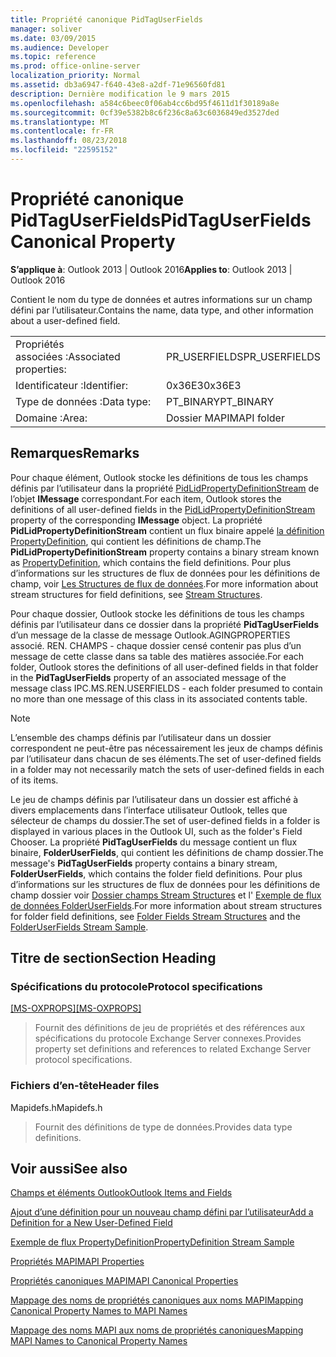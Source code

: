 ```yaml
---
title: Propriété canonique PidTagUserFields
manager: soliver
ms.date: 03/09/2015
ms.audience: Developer
ms.topic: reference
ms.prod: office-online-server
localization_priority: Normal
ms.assetid: db3a6947-f640-43e8-a2df-71e96560fd81
description: Dernière modification le 9 mars 2015
ms.openlocfilehash: a584c6beec0f06ab4cc6bd95f4611d1f30189a8e
ms.sourcegitcommit: 0cf39e5382b8c6f236c8a63c6036849ed3527ded
ms.translationtype: MT
ms.contentlocale: fr-FR
ms.lasthandoff: 08/23/2018
ms.locfileid: "22595152"
---
```

# <a name="pidtaguserfields-canonical-property"></a><span data-ttu-id="b7039-103">Propriété canonique PidTagUserFields</span><span class="sxs-lookup"><span data-stu-id="b7039-103">PidTagUserFields Canonical Property</span></span>

  
  
<span data-ttu-id="b7039-104">**S’applique à**: Outlook 2013 | Outlook 2016</span><span class="sxs-lookup"><span data-stu-id="b7039-104">**Applies to**: Outlook 2013 | Outlook 2016</span></span> 
  
<span data-ttu-id="b7039-105">Contient le nom du type de données et autres informations sur un champ défini par l’utilisateur.</span><span class="sxs-lookup"><span data-stu-id="b7039-105">Contains the name, data type, and other information about a user-defined field.</span></span>
  
|||
|:-----|:-----|
|<span data-ttu-id="b7039-106">Propriétés associées :</span><span class="sxs-lookup"><span data-stu-id="b7039-106">Associated properties:</span></span>  <br/> |<span data-ttu-id="b7039-107">PR_USERFIELDS</span><span class="sxs-lookup"><span data-stu-id="b7039-107">PR_USERFIELDS</span></span>  <br/> |
|<span data-ttu-id="b7039-108">Identificateur :</span><span class="sxs-lookup"><span data-stu-id="b7039-108">Identifier:</span></span>  <br/> |<span data-ttu-id="b7039-109">0x36E3</span><span class="sxs-lookup"><span data-stu-id="b7039-109">0x36E3</span></span>  <br/> |
|<span data-ttu-id="b7039-110">Type de données :</span><span class="sxs-lookup"><span data-stu-id="b7039-110">Data type:</span></span>  <br/> |<span data-ttu-id="b7039-111">PT_BINARY</span><span class="sxs-lookup"><span data-stu-id="b7039-111">PT_BINARY</span></span>  <br/> |
|<span data-ttu-id="b7039-112">Domaine :</span><span class="sxs-lookup"><span data-stu-id="b7039-112">Area:</span></span>  <br/> |<span data-ttu-id="b7039-113">Dossier MAPI</span><span class="sxs-lookup"><span data-stu-id="b7039-113">MAPI folder</span></span>  <br/> |
   
## <a name="remarks"></a><span data-ttu-id="b7039-114">Remarques</span><span class="sxs-lookup"><span data-stu-id="b7039-114">Remarks</span></span>

<span data-ttu-id="b7039-115">Pour chaque élément, Outlook stocke les définitions de tous les champs définis par l’utilisateur dans la propriété [PidLidPropertyDefinitionStream](pidlidpropertydefinitionstream-canonical-property.md) de l’objet **IMessage** correspondant.</span><span class="sxs-lookup"><span data-stu-id="b7039-115">For each item, Outlook stores the definitions of all user-defined fields in the [PidLidPropertyDefinitionStream](pidlidpropertydefinitionstream-canonical-property.md) property of the corresponding **IMessage** object.</span></span> <span data-ttu-id="b7039-116">La propriété **PidLidPropertyDefinitionStream** contient un flux binaire appelé [la définition PropertyDefinition](propertydefinition-stream-structure.md), qui contient les définitions de champ.</span><span class="sxs-lookup"><span data-stu-id="b7039-116">The **PidLidPropertyDefinitionStream** property contains a binary stream known as [PropertyDefinition](propertydefinition-stream-structure.md), which contains the field definitions.</span></span> <span data-ttu-id="b7039-117">Pour plus d’informations sur les structures de flux de données pour les définitions de champ, voir [Les Structures de flux de données](stream-structures.md).</span><span class="sxs-lookup"><span data-stu-id="b7039-117">For more information about stream structures for field definitions, see [Stream Structures](stream-structures.md).</span></span>
  
<span data-ttu-id="b7039-118">Pour chaque dossier, Outlook stocke les définitions de tous les champs définis par l’utilisateur dans ce dossier dans la propriété **PidTagUserFields** d’un message de la classe de message Outlook.AGINGPROPERTIES associé. REN. CHAMPS - chaque dossier censé contenir pas plus d’un message de cette classe dans sa table des matières associée.</span><span class="sxs-lookup"><span data-stu-id="b7039-118">For each folder, Outlook stores the definitions of all user-defined fields in that folder in the **PidTagUserFields** property of an associated message of the message class IPC.MS.REN.USERFIELDS - each folder presumed to contain no more than one message of this class in its associated contents table.</span></span> 
  
> [!NOTE]
> <span data-ttu-id="b7039-119">L’ensemble des champs définis par l’utilisateur dans un dossier correspondent ne peut-être pas nécessairement les jeux de champs définis par l’utilisateur dans chacun de ses éléments.</span><span class="sxs-lookup"><span data-stu-id="b7039-119">The set of user-defined fields in a folder may not necessarily match the sets of user-defined fields in each of its items.</span></span> 
  
<span data-ttu-id="b7039-120">Le jeu de champs définis par l’utilisateur dans un dossier est affiché à divers emplacements dans l’interface utilisateur Outlook, telles que sélecteur de champs du dossier.</span><span class="sxs-lookup"><span data-stu-id="b7039-120">The set of user-defined fields in a folder is displayed in various places in the Outlook UI, such as the folder's Field Chooser.</span></span> <span data-ttu-id="b7039-121">La propriété **PidTagUserFields** du message contient un flux binaire, **FolderUserFields**, qui contient les définitions de champ dossier.</span><span class="sxs-lookup"><span data-stu-id="b7039-121">The message's **PidTagUserFields** property contains a binary stream, **FolderUserFields**, which contains the folder field definitions.</span></span> <span data-ttu-id="b7039-122">Pour plus d’informations sur les structures de flux de données pour les définitions de champ dossier voir [Dossier champs Stream Structures](folder-fields-stream-structures.md) et l' [Exemple de flux de données FolderUserFields](folderuserfields-stream-sample.md).</span><span class="sxs-lookup"><span data-stu-id="b7039-122">For more information about stream structures for folder field definitions, see [Folder Fields Stream Structures](folder-fields-stream-structures.md) and the [FolderUserFields Stream Sample](folderuserfields-stream-sample.md).</span></span>
  
## <a name="section-heading"></a><span data-ttu-id="b7039-123">Titre de section</span><span class="sxs-lookup"><span data-stu-id="b7039-123">Section Heading</span></span>

### <a name="protocol-specifications"></a><span data-ttu-id="b7039-124">Spécifications du protocole</span><span class="sxs-lookup"><span data-stu-id="b7039-124">Protocol specifications</span></span>

<span data-ttu-id="b7039-125">[[MS-OXPROPS]](http://msdn.microsoft.com/library/f6ab1613-aefe-447d-a49c-18217230b148%28Office.15%29.aspx)</span><span class="sxs-lookup"><span data-stu-id="b7039-125">[[MS-OXPROPS]](http://msdn.microsoft.com/library/f6ab1613-aefe-447d-a49c-18217230b148%28Office.15%29.aspx)</span></span>
  
> <span data-ttu-id="b7039-126">Fournit des définitions de jeu de propriétés et des références aux spécifications du protocole Exchange Server connexes.</span><span class="sxs-lookup"><span data-stu-id="b7039-126">Provides property set definitions and references to related Exchange Server protocol specifications.</span></span>
    
### <a name="header-files"></a><span data-ttu-id="b7039-127">Fichiers d’en-tête</span><span class="sxs-lookup"><span data-stu-id="b7039-127">Header files</span></span>

<span data-ttu-id="b7039-128">Mapidefs.h</span><span class="sxs-lookup"><span data-stu-id="b7039-128">Mapidefs.h</span></span>
  
> <span data-ttu-id="b7039-129">Fournit des définitions de type de données.</span><span class="sxs-lookup"><span data-stu-id="b7039-129">Provides data type definitions.</span></span>
    
## <a name="see-also"></a><span data-ttu-id="b7039-130">Voir aussi</span><span class="sxs-lookup"><span data-stu-id="b7039-130">See also</span></span>



[<span data-ttu-id="b7039-131">Champs et éléments Outlook</span><span class="sxs-lookup"><span data-stu-id="b7039-131">Outlook Items and Fields</span></span>](outlook-items-and-fields.md)
  
[<span data-ttu-id="b7039-132">Ajout d’une définition pour un nouveau champ défini par l’utilisateur</span><span class="sxs-lookup"><span data-stu-id="b7039-132">Add a Definition for a New User-Defined Field</span></span>](how-to-add-a-definition-for-a-new-user-defined-field.md)
  
[<span data-ttu-id="b7039-133">Exemple de flux PropertyDefinition</span><span class="sxs-lookup"><span data-stu-id="b7039-133">PropertyDefinition Stream Sample</span></span>](propertydefinition-stream-sample.md)
  
[<span data-ttu-id="b7039-134">Propriétés MAPI</span><span class="sxs-lookup"><span data-stu-id="b7039-134">MAPI Properties</span></span>](mapi-properties.md)
  
[<span data-ttu-id="b7039-135">Propriétés canoniques MAPI</span><span class="sxs-lookup"><span data-stu-id="b7039-135">MAPI Canonical Properties</span></span>](mapi-canonical-properties.md)
  
[<span data-ttu-id="b7039-136">Mappage des noms de propriétés canoniques aux noms MAPI</span><span class="sxs-lookup"><span data-stu-id="b7039-136">Mapping Canonical Property Names to MAPI Names</span></span>](mapping-canonical-property-names-to-mapi-names.md)
  
[<span data-ttu-id="b7039-137">Mappage des noms MAPI aux noms de propriétés canoniques</span><span class="sxs-lookup"><span data-stu-id="b7039-137">Mapping MAPI Names to Canonical Property Names</span></span>](mapping-mapi-names-to-canonical-property-names.md)

